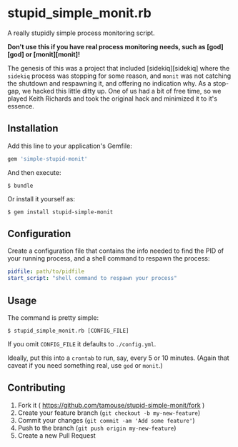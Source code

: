 # stupid_simple_monit.rb

A really stupidly simple process monitoring script.

**Don't use this if you have real process monitoring needs, such as [god][god] or [monit][monit]!**

The genesis of this was a project that included [sidekiq][sidekiq] where the `sidekiq` process was stopping for some reason, and `monit` was not catching the shutdown and respawning it, and offering no indication why. As a stop-gap, we hacked this little ditty up. One of us had a bit of free time, so we played Keith Richards and took the original hack and minimized it to it's essence.

## Installation

Add this line to your application's Gemfile:

```ruby
gem 'simple-stupid-monit'
```

And then execute:

    $ bundle

Or install it yourself as:

    $ gem install stupid-simple-monit

## Configuration

Create a configuration file that contains the info needed to find the PID of your running process,
and a shell command to respawn the process:

``` yaml
pidfile: path/to/pidfile
start_script: "shell command to respawn your process"
```

## Usage

The command is pretty simple:

    $ stupid_simple_monit.rb [CONFIG_FILE]

If you omit `CONFIG_FILE` it defaults to `./config.yml`.

Ideally, put this into a `crontab` to run, say, every 5 or 10 minutes. (Again that caveat if you need something real, use `god` or `monit`.)

## Contributing

1. Fork it ( https://github.com/tamouse/stupid-simple-monit/fork )
2. Create your feature branch (`git checkout -b my-new-feature`)
3. Commit your changes (`git commit -am 'Add some feature'`)
4. Push to the branch (`git push origin my-new-feature`)
5. Create a new Pull Request
